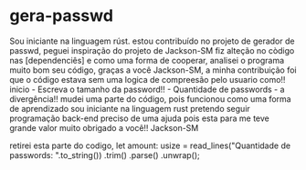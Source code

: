 # gera-passwd
Sou iniciante na linguagem rúst. estou contribuído no projeto de gerador de passwd, peguei inspiração do projeto de Jackson-SM fiz alteção no còdigo nas [dependenciês] e como uma forma de cooperar, analisei o programa muito bom seu código, graças a você Jackson-SM, a minha contribuição foi que o código estava sem uma logica de compreesão pelo usuario como!! inicio - Escreva o tamanho da password!! - Quantidade de passwords - a divergência!! mudei uma parte do código, pois funcionou como uma forma de aprendizado sou iniciante na linguagem rust pretendo seguir programação back-end preciso de uma ajuda pois esta para me teve grande valor muito obrigado a você!!
Jackson-SM

retirei esta parte do codigo,
let amount: usize = read_lines("Quantidade de passwords: ".to_string())
        .trim()
        .parse()
        .unwrap();
